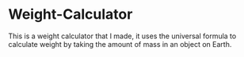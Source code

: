 # Weight-Calculator
This is a weight calculator that I made, it uses the universal formula to calculate weight by taking the amount of mass in an object on Earth.
